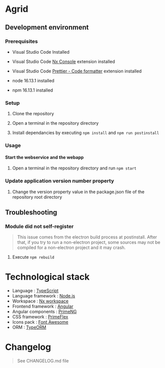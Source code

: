 # Agrid

## Development environment

### Prerequisites

-   Visual Studio Code Installed

-   Visual Studio Code [Nx Console](https://marketplace.visualstudio.com/items?itemName=nrwl.angular-console) extension installed

-   Visual Studio Code [Prettier - Code formatter](https://marketplace.visualstudio.com/items?itemName=esbenp.prettier-vscode) extension installed

-   node 16.13.1 installed

-   npm 16.13.1 installed

### Setup

1. Clone the repository

2. Open a terminal in the repository directory

3. Install dependancies by executing `npm install` and `npm run postinstall`

### Usage

#### Start the webservice and the webapp

1. Open a terminal in the repository directory and run `npm start`

### Update application version number property

1. Change the version property value in the package.json file of the repository root directory

## Troubleshooting

### Module did not self-register

> This issue comes from the electron build process at postinstall. After that, if you try to run a non-electron project, some sources may not be compiled for a non-electron project and it may crash.

1. Execute `npm rebuild`

# Technological stack

-   Language : [TypeScript](https://www.typescriptlang.org/)
-   Language framework : [Node.js](https://nodejs.org)
-   Workspace : [Nx workspace](https://nx.dev)
-   Frontend framework : [Angular](https://angular.io)
-   Angular components : [PrimeNG](https://primefaces.org/primeng/showcase)
-   CSS framework : [PrimeFlex](https://www.primefaces.org/primeflex/display)
-   Icons pack : [Font Awesome](https://fontawesome.com/v5.15/icons)
-   ORM : [TypeORM](https://typeorm.io/#/)

# Changelog

> See CHANGELOG.md file
